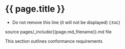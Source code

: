 # {{ page.title }}

<!-- TOC  the css styling for this is \pages\assets\css\project.css under 'markdown-toc'-->

* Do not remove this line (it will not be displayed)
{:toc}

<!-- end TOC -->

source pages/\_include/{{page.md_filename}}.md  file

This section outlines conformance requirements



